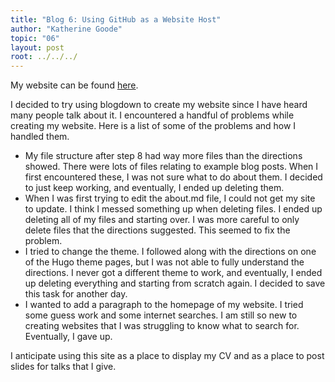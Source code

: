 ```yaml
---
title: "Blog 6: Using GitHub as a Website Host"
author: "Katherine Goode"
topic: "06"
layout: post
root: ../../../
---
```


My website can be found [here](https://goodekat.github.io). 

I decided to try using blogdown to create my website since I have heard many people talk about it. I encountered a handful of problems while creating my website. Here is a list of some of the problems and how I handled them.

- My file structure after step 8 had way more files than the directions showed. There were lots of files relating to example blog posts. When I first encountered these, I was not sure what to do about them. I decided to just keep working, and eventually, I ended up deleting them.
- When I was first trying to edit the about.md file, I could not get my site to update. I think I messed something up when deleting files. I ended up deleting all of my files and starting over. I was more careful to only delete files that the directions suggested. This seemed to fix the problem.
- I tried to change the theme. I followed along with the directions on one of the Hugo theme pages, but I was not able to fully understand the directions. I never got a different theme to work, and eventually, I ended up deleting everything and starting from scratch again. I decided to save this task for another day.
- I wanted to add a paragraph to the homepage of my website. I tried some guess work and some internet searches. I am still so new to creating websites that I was struggling to know what to search for. Eventually, I gave up.
  
I anticipate using this site as a place to display my CV and as a place to post slides for talks that I give.
